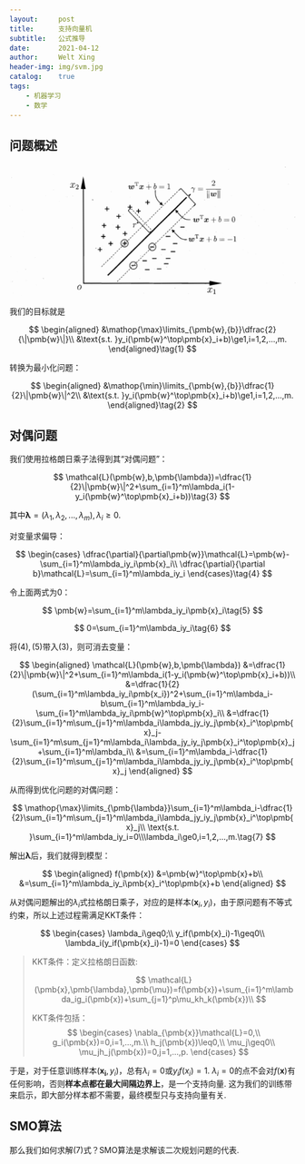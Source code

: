 ```yaml
---
layout:     post
title:      支持向量机
subtitle:   公式推导
date:       2021-04-12
author:     Welt Xing
header-img: img/svm.jpg
catalog:    true
tags:
    - 机器学习
    - 数学
---
```


## 问题概述

![svm](/img/svm1.png)

我们的目标就是

$$
\begin{aligned}
&\mathop{\max}\limits_{\pmb{w},{b}}\dfrac{2}{\|\pmb{w}\|}\\
&\text{s.t.  }y_i(\pmb{w}^\top\pmb{x}_i+b)\ge1,i=1,2,...,m.
\end{aligned}\tag{1}
$$

转换为最小化问题：

$$
\begin{aligned}
&\mathop{\min}\limits_{\pmb{w},{b}}\dfrac{1}{2}\|\pmb{w}\|^2\\
&\text{s.t.  }y_i(\pmb{w}^\top\pmb{x}_i+b)\ge1,i=1,2,...,m.
\end{aligned}\tag{2}
$$

## 对偶问题

我们使用拉格朗日乘子法得到其“对偶问题”：

$$
\mathcal{L}(\pmb{w},b,\pmb{\lambda})=\dfrac{1}{2}\|\pmb{w}\|^2+\sum_{i=1}^m\lambda_i(1-y_i(\pmb{w}^\top\pmb{x}_i+b))\tag{3}
$$

其中$\pmb{\lambda}=(\lambda_1,\lambda_2,...,\lambda_m),\lambda_i\ge0$.

对变量求偏导：

$$
\begin{cases}
\dfrac{\partial}{\partial\pmb{w}}\mathcal{L}=\pmb{w}-\sum_{i=1}^m\lambda_iy_i\pmb{x}_i\\
\dfrac{\partial}{\partial b}\mathcal{L}=\sum_{i=1}^m\lambda_iy_i
\end{cases}\tag{4}
$$

令上面两式为0：

$$
\pmb{w}=\sum_{i=1}^m\lambda_iy_i\pmb{x}_i\tag{5}
$$

$$
0=\sum_{i=1}^m\lambda_iy_i\tag{6}
$$

将$(4),(5)$带入$(3)$，则可消去变量：

$$
\begin{aligned}
\mathcal{L}(\pmb{w},b,\pmb{\lambda})
&=\dfrac{1}{2}\|\pmb{w}\|^2+\sum_{i=1}^m\lambda_i(1-y_i(\pmb{w}^\top\pmb{x}_i+b))\\
&=\dfrac{1}{2}(\sum_{i=1}^m\lambda_iy_i\pmb{x_i})^2+\sum_{i=1}^m\lambda_i-b\sum_{i=1}^m\lambda_iy_i-\sum_{i=1}^m\lambda_iy_i\pmb{w}^\top\pmb{x}_i\\
&=\dfrac{1}{2}\sum_{i=1}^m\sum_{j=1}^m\lambda_i\lambda_jy_iy_j\pmb{x}_i^\top\pmb{x}_j-\sum_{i=1}^m\sum_{j=1}^m\lambda_i\lambda_jy_iy_j\pmb{x}_i^\top\pmb{x}_j+\sum_{i=1}^m\lambda_i\\
&=\sum_{i=1}^m\lambda_i-\dfrac{1}{2}\sum_{i=1}^m\sum_{j=1}^m\lambda_i\lambda_jy_iy_j\pmb{x}_i^\top\pmb{x}_j
\end{aligned}
$$

从而得到优化问题的对偶问题：

$$
\mathop{\max}\limits_{\pmb{\lambda}}\sum_{i=1}^m\lambda_i-\dfrac{1}{2}\sum_{i=1}^m\sum_{j=1}^m\lambda_i\lambda_jy_iy_j\pmb{x}_i^\top\pmb{x}_j\\
\text{s.t. }\sum_{i=1}^m\lambda_iy_i=0\\\lambda_i\ge0,i=1,2,...,m.\tag{7}
$$

解出$\pmb{\lambda}$后，我们就得到模型：

$$
\begin{aligned}
f(\pmb{x})
&=\pmb{w}^\top\pmb{x}+b\\
&=\sum_{i=1}^m\lambda_iy_i\pmb{x}_i^\top\pmb{x}+b
\end{aligned}
$$

从对偶问题解出的$\lambda_i$式拉格朗日乘子，对应的是样本$(\pmb{x}_i,y_i)$，由于原问题有不等式约束，所以上述过程需满足$\text{KKT}$条件：

$$
\begin{cases}
\lambda_i\geq0;\\
y_if(\pmb{x}_i)-1\geq0\\
\lambda_i(y_if(\pmb{x}_i)-1)=0
\end{cases}
$$

> $\text{KKT}$条件：定义拉格朗日函数:
> 
> $$
> \mathcal{L}(\pmb{x},\pmb{\lambda},\pmb{\mu})=f(\pmb{x})+\sum_{i=1}^m\lambda_ig_i(\pmb{x})+\sum_{j=1}^p\mu_kh_k(\pmb{x})\\
> $$
> 
> $\text{KKT}$条件包括：
> $$
> \begin{cases}
> \nabla_{\pmb{x}}\mathcal{L}=0,\\
> g_i(\pmb{x})=0,i=1,...,m.\\
> h_j(\pmb{x})\leq0,\\
> \mu_j\geq0\\
> \mu_jh_j(\pmb{x})=0,j=1,...,p.
> \end{cases}
> $$

于是，对于任意训练样本$(\pmb{x_i},y_i)$，总有$\lambda_i=0$或$y_if(x_i)=1$. $\lambda_i=0$的点不会对$f(\pmb{x})$有任何影响，否则**样本点都在最大间隔边界上**，是一个支持向量. 这为我们的训练带来启示，即大部分样本都不需要，最终模型只与支持向量有关.

## SMO算法

那么我们如何求解$(7)$式？$\text{SMO}$算法是求解该二次规划问题的代表.

